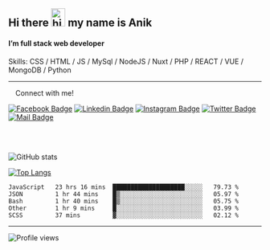 ## Hi there <img src="https://user-images.githubusercontent.com/1303154/88677602-1635ba80-d120-11ea-84d8-d263ba5fc3c0.gif" width="28px" height="36" alt="hi"> my name is Anik

#### I’m full stack web developer

Skills:  CSS / HTML / JS / MySql / NodeJS / Nuxt / PHP / REACT / VUE / MongoDB / Python


---

&emsp;Connect with me!

<a href="https://www.facebook.com/anik.aritro" target="_blank">![Facebook Badge](https://img.shields.io/badge/Facebook-1877F2?style=for-the-badge&logo=facebook&logoColor=white)</a> [![Linkedin Badge](https://img.shields.io/badge/LinkedIn-0077B5?style=for-the-badge&logo=linkedin&logoColor=white)](https://www.linkedin.com/in/anik-hossain-dev) [![Instagram Badge](https://img.shields.io/badge/Instagram-E4405F?style=for-the-badge&logo=instagram&logoColor=white)](https://www.instagram.com/aritro.anik) [![Twitter Badge](https://img.shields.io/badge/Twitter-1DA1F2?style=for-the-badge&logo=twitter&logoColor=white)](https://twitter.com/AritroAnik) [![Mail Badge](https://img.shields.io/badge/Gmail-D14836?style=for-the-badge&logo=gmail&logoColor=white)](mailto:anik.wdev@gmail.com)

</br>
</br>


![GitHub stats](https://github-readme-stats.vercel.app/api?username=anik-hossain&show_icons=true&theme=monokai)

[![Top Langs](https://github-readme-stats.vercel.app/api/top-langs/?username=anik-hossain&layout=compact&theme=monokai)](https://github.com/anik-hossain)

<!--START_SECTION:waka-->

```text
JavaScript   23 hrs 16 mins  ████████████████████░░░░░   79.73 %
JSON         1 hr 44 mins    █▒░░░░░░░░░░░░░░░░░░░░░░░   05.97 %
Bash         1 hr 40 mins    █▒░░░░░░░░░░░░░░░░░░░░░░░   05.75 %
Other        1 hr 9 mins     █░░░░░░░░░░░░░░░░░░░░░░░░   03.99 %
SCSS         37 mins         ▓░░░░░░░░░░░░░░░░░░░░░░░░   02.12 %
```

<!--END_SECTION:waka-->
---

![Profile views](https://gpvc.arturio.dev/anik-hossain)  
